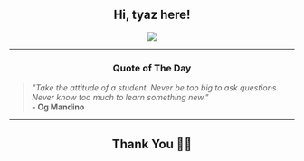 <h2 align="center"> Hi, tyaz here!</h2>

<p align="center">
<a href="https://github.com/tyazx" alt="github streak"><img src="https://dvst-streak.herokuapp.com/?user=tyazx&theme=tokyonight&fire=DD472C"></a>
</p>

<hr>
<h3 align="center">Quote of The Day</h3>
<p align="center">
<blockquote>
<i>"Take the attitude of a student. Never be too big to ask questions. Never know too much to learn something new."</i>
<br>
<b>- Og Mandino</b>
</blockquote>
</p>


<hr>
<h2 align="center">Thank You 🙏🏼</h2>
